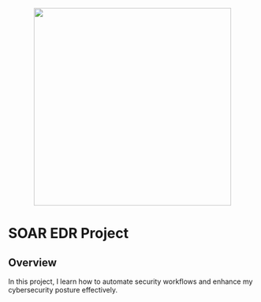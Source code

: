 <p align = "center">
<img src="https://i.imgur.com/VfFPlSE.png" width="400">
</p>

# SOAR EDR Project
## Overview
In this project, I learn how to automate security workflows and enhance my cybersecurity posture effectively. 
